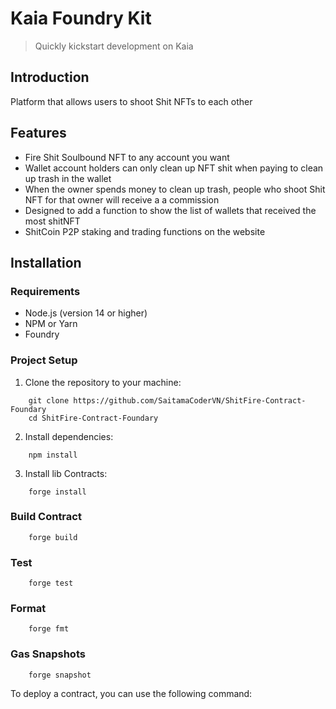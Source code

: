 # Kaia Foundry Kit

> Quickly kickstart development on Kaia

## Introduction

Platform that allows users to shoot Shit NFTs to each other

## Features

- Fire Shit Soulbound NFT to any account you want
- Wallet account holders can only clean up NFT shit when paying to clean up trash in the wallet
- When the owner spends money to clean up trash, people who shoot Shit NFT for that owner will receive a a commission
- Designed to add a function to show the list of wallets that received the most shitNFT
- ShitCoin P2P staking and trading functions on the website

## Installation

### Requirements

- Node.js (version 14 or higher)
- NPM or Yarn
- Foundry

### Project Setup

1. Clone the repository to your machine:
```shell
    git clone https://github.com/SaitamaCoderVN/ShitFire-Contract-Foundary
    cd ShitFire-Contract-Foundary

```

2. Install dependencies:
```shell
    npm install
```

3. Install lib Contracts:
```shell
    forge install
```

### Build Contract

```shell
    forge build
```

### Test

```shell
    forge test
```

### Format

```shell
    forge fmt
```

### Gas Snapshots

```shell
    forge snapshot
```

To deploy a contract, you can use the following command:
